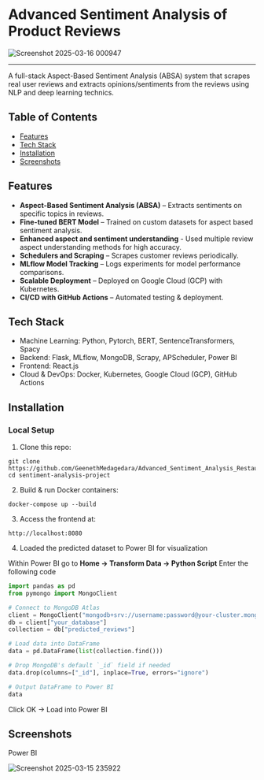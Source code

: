 # Advanced Sentiment Analysis of Product Reviews

![Screenshot 2025-03-16 000947](https://github.com/user-attachments/assets/28675adf-b087-4b65-9e17-548413637810)

---

A full-stack Aspect-Based Sentiment Analysis (ABSA) system that scrapes real user reviews and extracts opinions/sentiments from the reviews using NLP and deep learning technics.

## Table of Contents

- [Features](https://github.com/GeenethMedagedara/Advanced_Sentiment_Analysis_Restaurant_Reviews/blob/master/README.md#features)
- [Tech Stack](https://github.com/GeenethMedagedara/Advanced_Sentiment_Analysis_Restaurant_Reviews/blob/master/README.md#tech-stack)
- [Installation](https://github.com/GeenethMedagedara/Advanced_Sentiment_Analysis_Restaurant_Reviews/blob/master/README.md#installation)
- [Screenshots](https://github.com/GeenethMedagedara/Advanced_Sentiment_Analysis_Restaurant_Reviews/blob/master/README.md#screenshots)

## Features

- **Aspect-Based Sentiment Analysis (ABSA)** – Extracts sentiments on specific topics in reviews.
- **Fine-tuned BERT Model** – Trained on custom datasets for aspect based sentiment analysis.
- **Enhanced aspect and sentiment understanding** - Used multiple review aspect understanding methods for high accuracy.
- **Schedulers and Scraping** – Scrapes customer reviews periodically.
- **MLflow Model Tracking** – Logs experiments for model performance comparisons.
- **Scalable Deployment** – Deployed on Google Cloud (GCP) with Kubernetes.
- **CI/CD with GitHub Actions** – Automated testing & deployment.

## Tech Stack

- Machine Learning: Python, Pytorch, BERT, SentenceTransformers, Spacy
- Backend: Flask, MLflow, MongoDB, Scrapy, APScheduler, Power BI
- Frontend: React.js
- Cloud & DevOps: Docker, Kubernetes, Google Cloud (GCP), GitHub Actions

## Installation

### Local Setup

1. Clone this repo:

```
git clone https://github.com/GeenethMedagedara/Advanced_Sentiment_Analysis_Restaurant_Reviews.git
cd sentiment-analysis-project
```

2. Build & run Docker containers:

```
docker-compose up --build
```

3. Access the frontend at:

```
http://localhost:8080
```

4. Loaded the predicted dataset to Power BI for visualization

Within Power BI go to **Home -> Transform Data -> Python Script**
Enter the following code

```python
import pandas as pd
from pymongo import MongoClient

# Connect to MongoDB Atlas
client = MongoClient("mongodb+srv://username:password@your-cluster.mongodb.net/")
db = client["your_database"]
collection = db["predicted_reviews"]

# Load data into DataFrame
data = pd.DataFrame(list(collection.find()))

# Drop MongoDB's default `_id` field if needed
data.drop(columns=["_id"], inplace=True, errors="ignore")

# Output DataFrame to Power BI
data
```
Click OK → Load into Power BI

## Screenshots

Power BI

![Screenshot 2025-03-15 235922](https://github.com/user-attachments/assets/d1d478e7-74e6-43a9-ab2c-e63843f41d6e)
